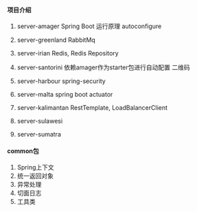 #### 项目介绍
1. server-amager
Spring Boot 运行原理
autoconfigure

2. server-greenland
RabbitMq

3. server-irian
Redis, Redis Repository

4. server-santorini
依赖amager作为starter包进行自动配置
二维码

5. server-harbour
spring-security

6. server-malta
spring boot actuator

7. server-kalimantan
RestTemplate, LoadBalancerClient

8. server-sulawesi

9. server-sumatra


#### common包
1. Spring上下文
2. 统一返回对象
3. 异常处理
4. 切面日志
5. 工具类